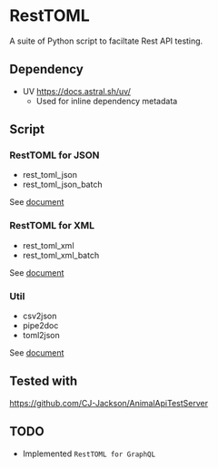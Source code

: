 # RestTOML

A suite of Python script to faciltate Rest API testing.

## Dependency
*  UV https://docs.astral.sh/uv/
   *  Used for inline dependency metadata

## Script

### RestTOML for JSON
*  rest_toml_json
*  rest_toml_json_batch

See [document](json/README.md)

### RestTOML for XML
*  rest_toml_xml
*  rest_toml_xml_batch

See [document](json/README.md)

### Util
*  csv2json
*  pipe2doc
*  toml2json

See [document](json/README.md)

## Tested with

https://github.com/CJ-Jackson/AnimalApiTestServer

## TODO
*  Implemented `RestTOML for GraphQL`